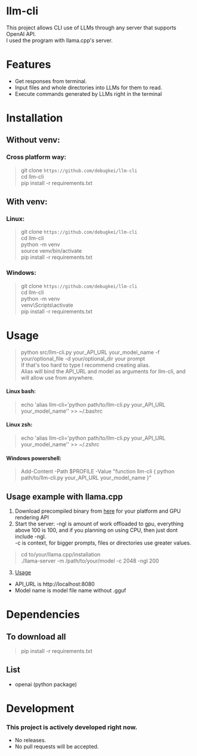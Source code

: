 # llm-cli
This project allows CLI use of LLMs through any server that supports OpenAI API.  
I used the program with llama.cpp's server.  

# Features
* Get responses from terminal.
* Input files and whole directories into LLMs for them to read.
* Execute commands generated by LLMs right in the terminal

# Installation
## Without venv:
### Cross platform way:
> git clone `https://github.com/debugkei/llm-cli`  
> cd llm-cli  
> pip install -r requirements.txt  
## With venv:
### Linux:
> git clone `https://github.com/debugkei/llm-cli`  
> cd llm-cli  
> python -m venv  
> source venv/bin/activate  
> pip install -r requirements.txt  
### Windows:
> git clone `https://github.com/debugkei/llm-cli`  
> cd llm-cli  
> python -m venv  
> venv\Scripts\activate  
> pip install -r requirements.txt  

# Usage
> python src/llm-cli.py your_API_URL your_model_name -f your/optional_file -d your/optional_dir your prompt  
If that's too hard to type I recommend creating alias.  
Alias will bind the API_URL and model as arguments for llm-cli, and will allow use from anywhere.  
#### Linux bash:
> echo 'alias llm-cli='python path/to/llm-cli.py your_API_URL your_model_name'' >> ~/.bashrc  

#### Linux zsh:
> echo 'alias llm-cli='python path/to/llm-cli.py your_API_URL your_model_name'' >> ~/.zshrc  

#### Windows powershell:
> Add-Content -Path $PROFILE -Value "function llm-cli { python path/to/llm-cli.py your_API_URL your_model_name }"  

## Usage example with llama.cpp
1. Download precompiled binary from [here](https://github.com/ggml-org/llama.cpp/releases) for your platform and GPU rendering API
2. Start the server:
-ngl is amount of work offloaded to gpu, everything above 100 is 100, and if you planning on using CPU, then just dont include -ngl.  
-c is context, for bigger prompts, files or directories use greater values.  
> cd to/your/llama.cpp/installation  
> ./llama-server -m /path/to/your/model -c 2048 -ngl 200  
3. [Usage](#usage)
  * API_URL is http://localhost:8080
  * Model name is model file name without .gguf

# Dependencies
## To download all
> pip install -r requirements.txt  
## List
* openai (python package)

# Development
### This project is actively developed right now.
* No releases.
* No pull requests will be accepted.
